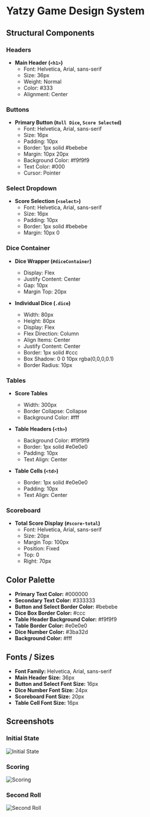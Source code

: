 # Yatzy Game Design System

## Structural Components

### Headers
- **Main Header (`<h1>`)**
  - Font: Helvetica, Arial, sans-serif
  - Size: 36px
  - Weight: Normal
  - Color: #333
  - Alignment: Center

### Buttons
- **Primary Button (`Roll Dice`, `Score Selected`)**
  - Font: Helvetica, Arial, sans-serif
  - Size: 16px
  - Padding: 10px
  - Border: 1px solid #bebebe
  - Margin: 10px 20px
  - Background Color: #f9f9f9
  - Text Color: #000
  - Cursor: Pointer

### Select Dropdown
- **Score Selection (`<select>`)**
  - Font: Helvetica, Arial, sans-serif
  - Size: 16px
  - Padding: 10px
  - Border: 1px solid #bebebe
  - Margin: 10px 0

### Dice Container
- **Dice Wrapper (`#diceContainer`)**
  - Display: Flex
  - Justify Content: Center
  - Gap: 10px
  - Margin Top: 20px

- **Individual Dice (`.dice`)**
  - Width: 80px
  - Height: 80px
  - Display: Flex
  - Flex Direction: Column
  - Align Items: Center
  - Justify Content: Center
  - Border: 1px solid #ccc
  - Box Shadow: 0 0 10px rgba(0,0,0,0.1)
  - Border Radius: 10px

### Tables
- **Score Tables**
  - Width: 300px
  - Border Collapse: Collapse
  - Background Color: #fff

- **Table Headers (`<th>`)**
  - Background Color: #f9f9f9
  - Border: 1px solid #e0e0e0
  - Padding: 10px
  - Text Align: Center

- **Table Cells (`<td>`)**
  - Border: 1px solid #e0e0e0
  - Padding: 10px
  - Text Align: Center

### Scoreboard
- **Total Score Display (`#score-total`)**
  - Font: Helvetica, Arial, sans-serif
  - Size: 20px
  - Margin Top: 100px
  - Position: Fixed
  - Top: 0
  - Right: 70px

## Color Palette
- **Primary Text Color:** #000000
- **Secondary Text Color:** #333333
- **Button and Select Border Color:** #bebebe
- **Dice Box Border Color:** #ccc
- **Table Header Background Color:** #f9f9f9
- **Table Border Color:** #e0e0e0
- **Dice Number Color:** #3ba32d
- **Background Color:** #fff

## Fonts / Sizes
- **Font Family:** Helvetica, Arial, sans-serif
- **Main Header Size:** 36px
- **Button and Select Font Size:** 16px
- **Dice Number Font Size:** 24px
- **Scoreboard Font Size:** 20px
- **Table Cell Font Size:** 16px

## Screenshots

### Initial State
![Initial State](design_system/initial.png)

### Scoring
![Scoring](design_system/scoring.png)

### Second Roll
![Second Roll](design_system/second_roll.png)
